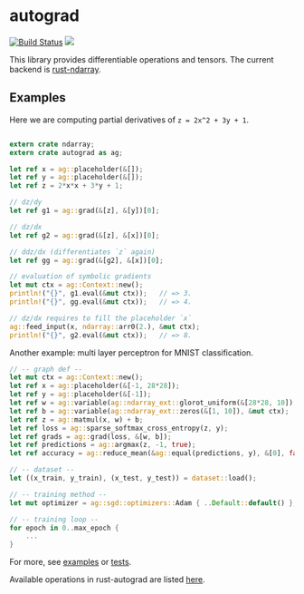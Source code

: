# autograd

[![Build Status](https://travis-ci.org/raskr/rust-autograd.svg?branch=master)](https://travis-ci.org/rasker/rust-autograd)
[![](http://meritbadge.herokuapp.com/autograd)](https://crates.io/crates/autograd)

This library provides differentiable operations and tensors.
The current backend is [rust-ndarray](https://github.com/bluss/rust-ndarray).

## Examples
Here we are computing partial derivatives of `z = 2x^2 + 3y + 1`.

```rust

extern crate ndarray;
extern crate autograd as ag;

let ref x = ag::placeholder(&[]);
let ref y = ag::placeholder(&[]);
let ref z = 2*x*x + 3*y + 1;

// dz/dy
let ref g1 = ag::grad(&[z], &[y])[0];

// dz/dx
let ref g2 = ag::grad(&[z], &[x])[0];

// ddz/dx (differentiates `z` again)
let ref gg = ag::grad(&[g2], &[x])[0];

// evaluation of symbolic gradients
let mut ctx = ag::Context::new();
println!("{}", g1.eval(&mut ctx));   // => 3.
println!("{}", gg.eval(&mut ctx));   // => 4.

// dz/dx requires to fill the placeholder `x`
ag::feed_input(x, ndarray::arr0(2.), &mut ctx);
println!("{}", g2.eval(&mut ctx));   // => 8.
```

Another example: multi layer perceptron for MNIST classification.

```rust
// -- graph def --
let mut ctx = ag::Context::new();
let ref x = ag::placeholder(&[-1, 28*28]);
let ref y = ag::placeholder(&[-1]);
let ref w = ag::variable(ag::ndarray_ext::glorot_uniform(&[28*28, 10]), &mut ctx);
let ref b = ag::variable(ag::ndarray_ext::zeros(&[1, 10]), &mut ctx);
let ref z = ag::matmul(x, w) + b;
let ref loss = ag::sparse_softmax_cross_entropy(z, y);
let ref grads = ag::grad(loss, &[w, b]);
let ref predictions = ag::argmax(z, -1, true);
let ref accuracy = ag::reduce_mean(&ag::equal(predictions, y), &[0], false);

// -- dataset --
let ((x_train, y_train), (x_test, y_test)) = dataset::load();

// -- training method --
let mut optimizer = ag::sgd::optimizers::Adam { ..Default::default() };

// -- training loop --
for epoch in 0..max_epoch {
    ...
}

```
For more, see 
[examples](https://github.com/raskr/rust-autograd/tree/master/examples) or
[tests](https://github.com/raskr/rust-autograd/tree/master/tests). 

Available operations in rust-autograd are listed [here](https://docs.rs/autograd/0.5.0/autograd/ops/index.html).

